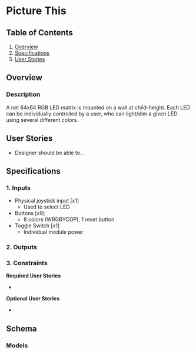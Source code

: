 # Picture This

## Table of Contents
1. [Overview](#Overview)
2. [Specifications](#Specifications)
3. [User Stories](#User)

## Overview
### Description
A net 64x64 RGB LED matrix is mounted on a wall at child-height. Each LED can be individually controlled by a user, who can light/dim a given LED using several different colors.

## User Stories
* Designer should be able to...

## Specifications

### 1. Inputs
- Physical joystick input [x1]
    - Used to select LED
- Buttons [x9]
    - 8 colors (WRGBYCOP), 1 reset button
- Toggle Switch [x1]
    - Individual module power

### 2. Outputs


### 3. Constraints

**Required User Stories**

* 


**Optional User Stories**

* 


## Schema 

### Models
